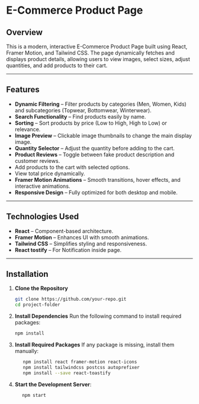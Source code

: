 # E-Commerce Product Page

## Overview
This is a modern, interactive E-Commerce Product Page built using React, Framer Motion, and Tailwind CSS. The page dynamically fetches and displays product details, allowing users to view images, select sizes, adjust quantities, and add products to their cart.

---

## Features


- **Dynamic Filtering** – Filter products by categories (Men, Women, Kids) and subcategories (Topwear, Bottomwear, Winterwear).
- **Search Functionality** – Find products easily by name.
- **Sorting** – Sort products by price (Low to High, High to Low) or relevance.
- **Image Preview** – Clickable image thumbnails to change the main display image.
- **Quantity Selector** – Adjust the quantity before adding to the cart.
- **Product Reviews** – Toggle between fake product description and customer reviews.
- Add products to the cart with selected options.
- View total price dynamically.
- **Framer Motion Animations** – Smooth transitions, hover effects, and interactive animations.
- **Responsive Design** – Fully optimized for both desktop and mobile.

---

## Technologies Used
- **React** – Component-based architecture.
- **Framer Motion** – Enhances UI with smooth animations.
- **Tailwind CSS** – Simplifies styling and responsiveness.
- **React tostify** – For Notification inside page.

---

## Installation

1. **Clone the Repository**
   ```bash
   git clone https://github.com/your-repo.git
   cd project-folder

2. **Install Dependencies**
   Run the following command to install required packages:
   ```bash
   npm install
3. **Install Required Packages**
   If any package is missing, install them manually:
   ```bash 
      npm install react framer-motion react-icons
      npm install tailwindcss postcss autoprefixer
      npm install --save react-toastify

4. **Start the Development Server**:
```bash
      npm start
